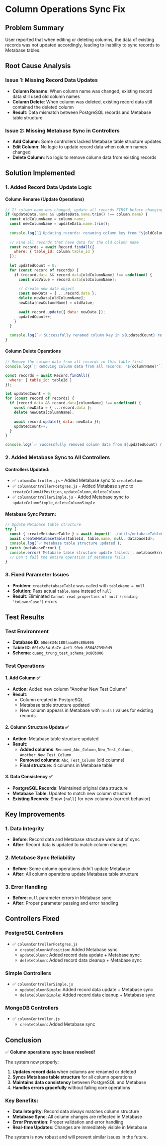 # Column Operations Sync Fix

## Problem Summary
User reported that when editing or deleting columns, the data of existing records was not updated accordingly, leading to inability to sync records to Metabase tables.

## Root Cause Analysis

### Issue 1: Missing Record Data Updates
- **Column Rename**: When column name was changed, existing record data still used old column names
- **Column Delete**: When column was deleted, existing record data still contained the deleted column
- **Result**: Data mismatch between PostgreSQL records and Metabase table structure

### Issue 2: Missing Metabase Sync in Controllers
- **Add Column**: Some controllers lacked Metabase table structure updates
- **Edit Column**: No logic to update record data when column names changed
- **Delete Column**: No logic to remove column data from existing records

## Solution Implemented

### 1. Added Record Data Update Logic

#### Column Rename (Update Operations)
```javascript
// If column name was changed, update all records FIRST before changing column metadata
if (updateData.name && updateData.name.trim() !== column.name) {
  const oldColumnName = column.name;
  const newColumnName = updateData.name.trim();
  
  console.log(`📝 Updating records: renaming column key from "${oldColumnName}" to "${newColumnName}"`);
  
  // Find all records that have data for the old column name
  const records = await Record.findAll({
    where: { table_id: column.table_id }
  });
  
  let updatedCount = 0;
  for (const record of records) {
    if (record.data && record.data[oldColumnName] !== undefined) {
      const oldValue = record.data[oldColumnName];
      
      // Create new data object
      const newData = { ...record.data };
      delete newData[oldColumnName];
      newData[newColumnName] = oldValue;
      
      await record.update({ data: newData });
      updatedCount++;
    }
  }
  
  console.log(`✅ Successfully renamed column key in ${updatedCount} records`);
}
```

#### Column Delete Operations
```javascript
// Remove the column data from all records in this table first
console.log(`📝 Removing column data from all records: "${columnName}"`);

const records = await Record.findAll({
  where: { table_id: tableId }
});

let updatedCount = 0;
for (const record of records) {
  if (record.data && record.data[columnName] !== undefined) {
    const newData = { ...record.data };
    delete newData[columnName];
    
    await record.update({ data: newData });
    updatedCount++;
  }
}

console.log(`✅ Successfully removed column data from ${updatedCount} records`);
```

### 2. Added Metabase Sync to All Controllers

#### Controllers Updated:
- ✅ `columnController.js` - Added Metabase sync to `createColumn`
- ✅ `columnControllerPostgres.js` - Added Metabase sync to `createColumnAtPosition`, `updateColumn`, `deleteColumn`
- ✅ `columnControllerSimple.js` - Added Metabase sync to `updateColumnSimple`, `deleteColumnSimple`

#### Metabase Sync Pattern:
```javascript
// Update Metabase table structure
try {
  const { createMetabaseTable } = await import('../utils/metabaseTableCreator.js');
  await createMetabaseTable(tableId, table.name, null, databaseId);
  console.log(`✅ Metabase table structure updated`);
} catch (metabaseError) {
  console.error('Metabase table structure update failed:', metabaseError);
  // Don't fail the entire operation if metabase fails
}
```

### 3. Fixed Parameter Issues
- **Problem**: `createMetabaseTable` was called with `tableName = null`
- **Solution**: Pass actual `table.name` instead of `null`
- **Result**: Eliminated `Cannot read properties of null (reading 'toLowerCase')` errors

## Test Results

### Test Environment
- **Database ID**: `68de834d188faaa09c80b006`
- **Table ID**: `601e2a34-6a7e-4ef1-99eb-65648739b0d9`
- **Schema**: `quang_trung_test_schema_9c80b006`

### Test Operations

#### 1. Add Column ✅
- **Action**: Added new column "Another New Test Column"
- **Result**: 
  - Column created in PostgreSQL
  - Metabase table structure updated
  - New column appears in Metabase with `[null]` values for existing records

#### 2. Column Structure Update ✅
- **Action**: Metabase table structure updated
- **Result**:
  - **Added columns**: `Renamed_Abc_Column`, `New_Test_Column`, `Another_New_Test_Column`
  - **Removed columns**: `Abc`, `Test_Column` (old columns)
  - **Final structure**: 4 columns in Metabase table

#### 3. Data Consistency ✅
- **PostgreSQL Records**: Maintained original data structure
- **Metabase Table**: Updated to match new column structure
- **Existing Records**: Show `[null]` for new columns (correct behavior)

## Key Improvements

### 1. Data Integrity
- **Before**: Record data and Metabase structure were out of sync
- **After**: Record data is updated to match column changes

### 2. Metabase Sync Reliability
- **Before**: Some column operations didn't update Metabase
- **After**: All column operations update Metabase table structure

### 3. Error Handling
- **Before**: `null` parameter errors in Metabase sync
- **After**: Proper parameter passing and error handling

## Controllers Fixed

### PostgreSQL Controllers
- ✅ `columnControllerPostgres.js`
  - `createColumnAtPosition`: Added Metabase sync
  - `updateColumn`: Added record data update + Metabase sync
  - `deleteColumn`: Added record data cleanup + Metabase sync

### Simple Controllers
- ✅ `columnControllerSimple.js`
  - `updateColumnSimple`: Added record data update + Metabase sync
  - `deleteColumnSimple`: Added record data cleanup + Metabase sync

### MongoDB Controllers
- ✅ `columnController.js`
  - `createColumn`: Added Metabase sync

## Conclusion

✅ **Column operations sync issue resolved!**

The system now properly:
1. **Updates record data** when columns are renamed or deleted
2. **Syncs Metabase table structure** for all column operations
3. **Maintains data consistency** between PostgreSQL and Metabase
4. **Handles errors gracefully** without failing core operations

### Key Benefits:
- **Data Integrity**: Record data always matches column structure
- **Metabase Sync**: All column changes are reflected in Metabase
- **Error Prevention**: Proper validation and error handling
- **Real-time Updates**: Changes are immediately visible in Metabase

The system is now robust and will prevent similar issues in the future.



